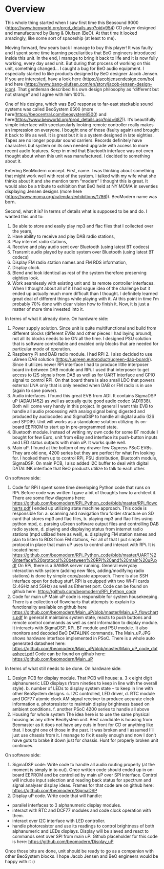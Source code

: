 # Overview

This whole thing started when I saw first time this Beosound 9000 (https://www.beoworld.org/prod_details.asp?pid=954) CD player designed and manufactured by Bang & Olufsen (BeO). At that time it looked amazingly, like some sort of spaceship (at least to me). 

Moving forward, few years back I manage to buy this player! It was faulty and I spent some time learning peculiarities that BeO engineers introduced inside this unit. In the end, I manage to bring it back to life and it is now fully working, every day used unit. But during that process of working on this unit, something changed… I caught a bug for BeO audio equipment. I especially started to like products designed by BeO designer Jacob Jensen. If you are interested, have a look here (https://jacobjensendesign.com/bo) and here (https://www.bang-olufsen.com/en/story/jacob-jensen-design-icon). That gentleman described his own design philosophy as “different but not strange” and I agree with him 100%. 

One of his designs, which was BeO response to far-east stackable sound systems was called BeoSystem 6500 (more here(https://beocentral.com/beosystem6500) and here(https://www.beoworld.org/prod_details.asp?pid=687)). It’s beautifully simple interface with spectacularly looking remote controller really makes an impression on everyone. I bought one of those (faulty again) and brought it back to life as well. It is great but it is a system designed in late eighties. Tapes are no longer popular sound carriers. Records definitely have characters but system on its own needed upgrade with access to more recent audio features. Keep in mind that Bluetooth interface was not even thought about when this unit was manufactured. I decided to something about it. 

Entering BeoModern concept. 
First, name. 
I was thinking about something that might work well with rest of the system. I talked with my wife what she thinks about it and she mention term “modern” I thought this is great. It would also be a tribute to exhibition that BeO held at NY MOMA in seventies displaying Jensen designs (more here (https://www.moma.org/calendar/exhibitions/1786)). BeoModern name was born.

Second, what it is?
In terms of details what is supposed to be and do. I wanted this unit to:
1.	Be able to store and easily play mp3 and flac files that I collected over the years,
2.	Have ability to receive and play DAB radio stations,
3.	Play internet radio stations,
4.	Receive and play audio sent over Bluetooth (using latest BT codecs)
5.	Transmit audio played by audio system over Bluetooth (using latest BT codecs)
6.	Display FM radio station names and FM RDS information,
7.	Display clock. 
8.	Blend and look identical as rest of the system therefore preserving eighties look.
9.	Work seamlessly with existing unit and its remote controller interfaces.
When I thought about all of it I had vague idea of the challenge but it ended up actually much more difficult than I thought. I definitely learned great deal of different things while playing with it. At this point in time I’m probably 70% done with clear vision how to finish it. Now, it is just a matter of more time invested into it.  

In terms of what it already done.
On hardware side:
1.	Power supply solution. 
Since unit is quite multifunctional and build from different blocks (different EVBs and other pieces I had laying around), not all its blocks needs to be ON all the time. I designed PSU solution that is software controllable and enabled only blocks that are needed for particular mode of operation. 
2.	Raspberry Pi and DAB radio module. 
I had RPi 2. I also decided to use uGreen DAB solution (https://ugreen.eu/product/ugreen-dab-board/). Since it utilizes newer RPi interface I had to produce little interposer board in-between DAB module and RPi. I used that interposer to get access to I2S signals from DAB as well as for UART interface and GPIO signal to control RPi. On that board there is also small LDO that powers external LNA only that is only needed when DAB or FM radio is in use (again to save power).
3.	Audio interfaces.
I found this great EVB from ADI. It contains SigmaDSP uP (ADAU1452) as well as actually quite good audio codec (AD1938). Both will come very handy in this project. In general I want this EVB to handle all audio processing with analog signal being digested and produced by audiocodec and SigmaDSP to handle all digital audio (I2S and SPDIF). Unit will works as a standalone solution utilizing its on-board EEPROM to start up in pre-programmed state. 
4.	Bluetooth module.
Instead of writing my own code for some BT module I bought for few Euro, unit from eBay and interface its push-button inputs and LED status outputs with main uP. It works quite well. 
5.	Main uP.
I found at the bottom of my drawer few Cypress PSoC EVBs. They are old one, 4200 series but they are perfect for what I’m looking for. I hooked them up to control RPi, PSU distribution, Bluetooth module, SigmaDSP. On main PCB, I also added I2C buffer to deal with digital DATALINK interface that BeO products utilize to talk to each other.

On software side:
1.	Code for RPi 
I spent some time developing Python code that runs on RPi. Before code was written I gave a bit of thoughts how to architect it. There are some flow diagrams here: https://github.com/beomodern/RPi_Python_code/blob/master/RPi_flowcharts.pdf  I ended up utilizing state machine approach. This code is responsible for:
a.	scanning and navigation thru folder structure on SD card that stores mp3 and flac files,
b.	playing mp3 and flac files using python mpd,
c.	parsing uGreen software output files and controlling DAB radio system,
d.	playing and displaying status from internet radio stations (mpd utilized here as well),
e.	displaying FM station names and plan to listen to RDS from FM stations,
For all of that I put simple protocol in place that main uP uses to control and interact with RPi. It is located here: https://github.com/beomodern/RPi_Python_code/blob/master/UART%20interface%20protocol%20between%20RPi%20and%20main%20uP.pdf 
On RPi, there is a SAMBA server running. General everyday interaction with system (adding new files, adding/modifying radio stations) is done by simple copy/paste approach. There is also SSH interface open for debug stuff. RPi is equipped with two Wi-Fi cards (2.4GHz and 5GHz) as well as Ethernet port. Code can be found on github here: https://github.com/beomodern/RPi_Python_code 
2.	Code for main uP
Main uP code is responsible for system housekeeping. There is a collection of flowcharts that attempts to explain its functionality available on github here https://github.com/beomodern/Main_uP/blob/master/Main_uP_flowcharts.pdf In general it maintains system state, reacts to push buttons and remote control commands as well as sent information to display module. It interacts with SigmaDSP, RPi, BT module and PSU module. It also monitors and decoded BeO DATALINK commands. The Main_uP.JPG shows hardware interface implemented in PSoC. There is a whole auto generated datasheet here: https://github.com/beomodern/Main_uP/blob/master/Main_uP_code_datasheet.pdf Code can be found on github here: https://github.com/beomodern/Main_uP 



In terms of what still needs to be done.
On hardware side:
1.	Design PCB for display module. That PCB will house:
a.	3 x eight digit alphanumeric LED displays (from nineties to keep in line with the overall style). 
b.	number of LEDs to display system state – to keep in line with other BeoSystem designs.
c.	I2C controlled, LED driver,
d.	RTC module and DCF77 atomic clock AM signal receiver to produce accurate clock information
e.	photoresistor to maintain display brightness based on ambient conditions. 
f.	another PSoC 4200 series to handle all above
2.	Housing for whole system
The idea here is to use the same physical housing as any other BeoSystem unit. Best candidate is housing from Beomaster as it does not have any cuts in front for CD or anything like that. I bought one of those in the past. It was broken and I assumed I’ll just use chassis from it. I manage to fix it easily enough and now I don’t have guts to brake it down just for chassis. Hunt for properly broken unit continues.  

On software side:
1.	SigmaDSP code:
Write code to handle all audio routing properly (at the moment is simply in to out). Once written code should ended up in on-board EEPROM and be controlled by main uP over SPI interface. Control will include input selection and reading back status for spectrum and signal analyser display ideas. Frames for that code are on github here: https://github.com/beomodern/SigmaDSP
2.	Display uP code.
Write code that will handle:
-	parallel interfaces to 3 alphanumeric display modules. 
-	interact with RTC and DCF77 modules and code clock operation with them. 
-	interact over I2C interface with LED controller. 
-	handle photoresistor and use its readings to control brightness of both alphanumeric and LEDs displays. 
Display will be slaved and react to commands sent over SPI from main uP. Github placeholder for this code is here: https://github.com/beomodern/Display_uP

Once those bits are done, unit should be ready to go as a companion with other BeoSystem blocks. I hope Jacob Jensen and BeO engineers would be happy with it :)
